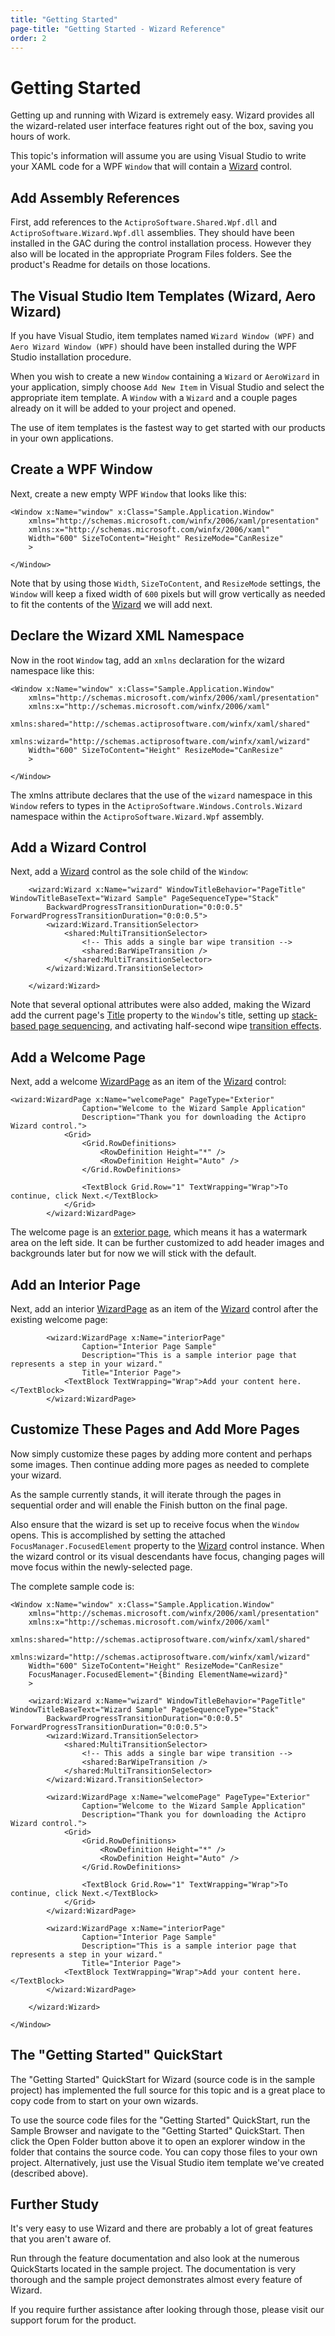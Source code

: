```yaml
---
title: "Getting Started"
page-title: "Getting Started - Wizard Reference"
order: 2
---
```

# Getting Started

Getting up and running with Wizard is extremely easy.  Wizard provides all the wizard-related user interface features right out of the box, saving you hours of work.

This topic's information will assume you are using Visual Studio to write your XAML code for a WPF `Window` that will contain a [Wizard](xref:ActiproSoftware.Windows.Controls.Wizard.Wizard) control.

## Add Assembly References

First, add references to the `ActiproSoftware.Shared.Wpf.dll` and `ActiproSoftware.Wizard.Wpf.dll` assemblies.  They should have been installed in the GAC during the control installation process.  However they also will be located in the appropriate Program Files folders.  See the product's Readme for details on those locations.

## The Visual Studio Item Templates (Wizard, Aero Wizard)

If you have Visual Studio, item templates named `Wizard Window (WPF)` and `Aero Wizard Window (WPF)` should have been installed during the WPF Studio installation procedure.

When you wish to create a new `Window` containing a `Wizard` or `AeroWizard` in your application, simply choose `Add New Item` in Visual Studio and select the appropriate item template.  A `Window` with a `Wizard` and a couple pages already on it will be added to your project and opened.

The use of item templates is the fastest way to get started with our products in your own applications.

## Create a WPF Window

Next, create a new empty WPF `Window` that looks like this:

```xaml
<Window x:Name="window" x:Class="Sample.Application.Window"
	xmlns="http://schemas.microsoft.com/winfx/2006/xaml/presentation"
	xmlns:x="http://schemas.microsoft.com/winfx/2006/xaml"
	Width="600" SizeToContent="Height" ResizeMode="CanResize"
	>
	
</Window>
```

Note that by using those `Width`, `SizeToContent`, and `ResizeMode` settings, the `Window` will keep a fixed width of `600` pixels but will grow vertically as needed to fit the contents of the [Wizard](xref:ActiproSoftware.Windows.Controls.Wizard.Wizard) we will add next.

## Declare the Wizard XML Namespace

Now in the root `Window` tag, add an `xmlns` declaration for the wizard namespace like this:

```xaml
<Window x:Name="window" x:Class="Sample.Application.Window"
	xmlns="http://schemas.microsoft.com/winfx/2006/xaml/presentation"
	xmlns:x="http://schemas.microsoft.com/winfx/2006/xaml"
	xmlns:shared="http://schemas.actiprosoftware.com/winfx/xaml/shared"
	xmlns:wizard="http://schemas.actiprosoftware.com/winfx/xaml/wizard"
	Width="600" SizeToContent="Height" ResizeMode="CanResize"
	>
	
</Window>
```

The xmlns attribute declares that the use of the `wizard` namespace in this `Window` refers to types in the `ActiproSoftware.Windows.Controls.Wizard` namespace within the `ActiproSoftware.Wizard.Wpf` assembly.

## Add a Wizard Control

Next, add a [Wizard](xref:ActiproSoftware.Windows.Controls.Wizard.Wizard) control as the sole child of the `Window`:

```xaml
	<wizard:Wizard x:Name="wizard" WindowTitleBehavior="PageTitle" WindowTitleBaseText="Wizard Sample" PageSequenceType="Stack" 
		BackwardProgressTransitionDuration="0:0:0.5" ForwardProgressTransitionDuration="0:0:0.5">
		<wizard:Wizard.TransitionSelector>
			<shared:MultiTransitionSelector>
				<!-- This adds a single bar wipe transition -->
				<shared:BarWipeTransition />
			</shared:MultiTransitionSelector>
		</wizard:Wizard.TransitionSelector>
		
	</wizard:Wizard>
```

Note that several optional attributes were also added, making the Wizard add the current page's [Title](xref:ActiproSoftware.Windows.Controls.Wizard.WizardPage.Title) property to the `Window`'s title, setting up [stack-based page sequencing](navigation-features/page-sequencing.md), and activating half-second wipe [transition effects](appearance-features/transition-effects.md).

## Add a Welcome Page

Next, add a welcome [WizardPage](xref:ActiproSoftware.Windows.Controls.Wizard.WizardPage) as an item of the [Wizard](xref:ActiproSoftware.Windows.Controls.Wizard.Wizard) control:

```xaml
<wizard:WizardPage x:Name="welcomePage" PageType="Exterior"
				Caption="Welcome to the Wizard Sample Application"
				Description="Thank you for downloading the Actipro Wizard control.">
			<Grid>
				<Grid.RowDefinitions>
					<RowDefinition Height="*" />
					<RowDefinition Height="Auto" />
				</Grid.RowDefinitions>

				<TextBlock Grid.Row="1" TextWrapping="Wrap">To continue, click Next.</TextBlock>
			</Grid>
		</wizard:WizardPage>
```

The welcome page is an [exterior page](page-button-features/page-types.md), which means it has a watermark area on the left side.  It can be further customized to add header images and backgrounds later but for now we will stick with the default.

## Add an Interior Page

Next, add an interior [WizardPage](xref:ActiproSoftware.Windows.Controls.Wizard.WizardPage) as an item of the [Wizard](xref:ActiproSoftware.Windows.Controls.Wizard.Wizard) control after the existing welcome page:

```xaml
		<wizard:WizardPage x:Name="interiorPage" 
				Caption="Interior Page Sample"
				Description="This is a sample interior page that represents a step in your wizard." 
				Title="Interior Page">
			<TextBlock TextWrapping="Wrap">Add your content here.</TextBlock>
		</wizard:WizardPage>
```

## Customize These Pages and Add More Pages

Now simply customize these pages by adding more content and perhaps some images.  Then continue adding more pages as needed to complete your wizard.

As the sample currently stands, it will iterate through the pages in sequential order and will enable the Finish button on the final page.

Also ensure that the wizard is set up to receive focus when the `Window` opens.  This is accomplished by setting the attached `FocusManager.FocusedElement` property to the [Wizard](xref:ActiproSoftware.Windows.Controls.Wizard.Wizard) control instance.  When the wizard control or its visual descendants have focus, changing pages will move focus within the newly-selected page.

The complete sample code is:

```xaml
<Window x:Name="window" x:Class="Sample.Application.Window"
	xmlns="http://schemas.microsoft.com/winfx/2006/xaml/presentation"
	xmlns:x="http://schemas.microsoft.com/winfx/2006/xaml"
	xmlns:shared="http://schemas.actiprosoftware.com/winfx/xaml/shared"
	xmlns:wizard="http://schemas.actiprosoftware.com/winfx/xaml/wizard"
	Width="600" SizeToContent="Height" ResizeMode="CanResize"
	FocusManager.FocusedElement="{Binding ElementName=wizard}"
	>
	
	<wizard:Wizard x:Name="wizard" WindowTitleBehavior="PageTitle" WindowTitleBaseText="Wizard Sample" PageSequenceType="Stack" 
		BackwardProgressTransitionDuration="0:0:0.5" ForwardProgressTransitionDuration="0:0:0.5">
		<wizard:Wizard.TransitionSelector>
			<shared:MultiTransitionSelector>
				<!-- This adds a single bar wipe transition -->
				<shared:BarWipeTransition />
			</shared:MultiTransitionSelector>
		</wizard:Wizard.TransitionSelector>
		
		<wizard:WizardPage x:Name="welcomePage" PageType="Exterior"
				Caption="Welcome to the Wizard Sample Application"
				Description="Thank you for downloading the Actipro Wizard control.">
			<Grid>
				<Grid.RowDefinitions>
					<RowDefinition Height="*" />
					<RowDefinition Height="Auto" />
				</Grid.RowDefinitions>

				<TextBlock Grid.Row="1" TextWrapping="Wrap">To continue, click Next.</TextBlock>
			</Grid>
		</wizard:WizardPage>
		
		<wizard:WizardPage x:Name="interiorPage" 
				Caption="Interior Page Sample"
				Description="This is a sample interior page that represents a step in your wizard." 
				Title="Interior Page">
			<TextBlock TextWrapping="Wrap">Add your content here.</TextBlock>
		</wizard:WizardPage>
		
	</wizard:Wizard>
	
</Window>
```

## The "Getting Started" QuickStart

The "Getting Started" QuickStart for Wizard (source code is in the sample project) has implemented the full source for this topic and is a great place to copy code from to start on your own wizards.

To use the source code files for the "Getting Started" QuickStart, run the Sample Browser and navigate to the "Getting Started" QuickStart.  Then click the Open Folder button above it to open an explorer window in the folder that contains the source code.  You can copy those files to your own project.  Alternatively, just use the Visual Studio item template we've created (described above).

## Further Study

It's very easy to use Wizard and there are probably a lot of great features that you aren't aware of.

Run through the feature documentation and also look at the numerous QuickStarts located in the sample project.  The documentation is very thorough and the sample project demonstrates almost every feature of Wizard.

If you require further assistance after looking through those, please visit our support forum for the product.
